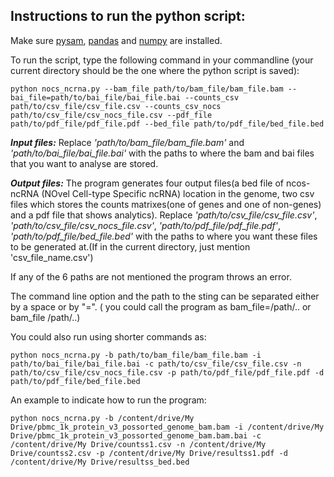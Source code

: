 
## **Instructions to run the python script:**

Make sure [pysam](https://pysam.readthedocs.io/en/latest/installation.html), [pandas](https://pandas.pydata.org/pandas-docs/stable/getting_started/install.html) and [numpy](https://pypi.org/project/numpy/) are installed.

To run the script, type the following command in your commandline (your current directory should be the one where the python script is saved):

```
python nocs_ncrna.py --bam_file path/to/bam_file/bam_file.bam --bai_file=path/to/bai_file/bai_file.bai --counts_csv path/to/csv_file/csv_file.csv --counts_csv_nocs  path/to/csv_file/csv_nocs_file.csv --pdf_file path/to/pdf_file/pdf_file.pdf --bed_file path/to/pdf_file/bed_file.bed

```

***Input files:***
Replace *'path/to/bam_file/bam_file.bam'* and *'path/to/bai_file/bai_file.bai'* with the paths to where the bam and bai files that you want to analyse are stored.

***Output files:***
The program generates four output files(a bed file of ncos-ncRNA (NOvel Cell-type Specific ncRNA) location in the genome, two csv files which stores the counts matrixes(one of genes and one of non-genes) and a pdf file that shows analytics). 
Replace *'path/to/csv_file/csv_file.csv'*, *'path/to/csv_file/csv_nocs_file.csv'*, *'path/to/pdf_file/pdf_file.pdf'*, *'path/to/pdf_file/bed_file.bed'* with the paths to where you want these files to be generated at.(If in the current directory, just mention 'csv_file_name.csv')

If any of the 6 paths are not mentioned the program throws an error.

The command line option and the path to the sting can be separated either by a space or by "=". ( you could call the program as bam_file=/path/.. or bam_file /path/..)

You could also run using shorter commands as:
```
python nocs_ncrna.py -b path/to/bam_file/bam_file.bam -i path/to/bai_file/bai_file.bai -c path/to/csv_file/csv_file.csv -n path/to/csv_file/csv_nocs_file.csv -p path/to/pdf_file/pdf_file.pdf -d path/to/pdf_file/bed_file.bed

```
An example to indicate how to run the program:

```
python nocs_ncrna.py -b /content/drive/My Drive/pbmc_1k_protein_v3_possorted_genome_bam.bam -i /content/drive/My Drive/pbmc_1k_protein_v3_possorted_genome_bam.bam.bai -c /content/drive/My Drive/countss1.csv -n /content/drive/My Drive/countss2.csv -p /content/drive/My Drive/resultss1.pdf -d /content/drive/My Drive/resultss_bed.bed  
```


